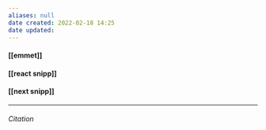 ```yaml
---
aliases: null
date created: 2022-02-18 14:25
date updated:
---
```

#### [[emmet]]
#### [[react snipp]]
#### [[next snipp]]


---

###### Citation

